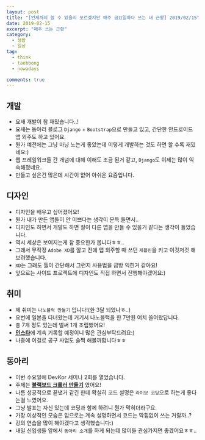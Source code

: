 ```yaml
---
layout: post
title: "[언제까지 쓸 수 있을지 모르겠지만 매주 금요일마다 쓰는 내 근황] 2019/02/15"
date: 2019-02-15
excerpt: "매주 쓰는 근황"
category:
  - 생활
  - 일상
tag:
  - think
  - taebbong
  - nowadays

comments: true
---
```


## 개발

- 요새 개발이 참 재밌습니다..!
- 요새는 동아리 블로그 `Django` + `Bootstrap`으로 만들고 있고, 간단한 안드로이드 앱 외주도 하고 있어요.
- 뭔가 예전에는 그냥 마냥 노는게 좋았는데 이렇게 개발하는 것도 하면 할 수록 재밌네요:)
- 웹 프레임워크들 간 개념에 대해 이해도 조금 된거 같고, `Django`도 이제는 많이 익숙해졌네요.
- 만들고 싶은건 많은데 시간이 없어 아쉬운 요즘입니다.

## 디자인

- 디자인을 배우고 싶어졌어요!
- 뭔가 내가 만든 앱들이 안 이쁘다는 생각이 문득 들면서..
- 디자인도 하면서 개발도 하면 질이 다른 앱을 만들 수 있을거 같다는 생각이 들었습니다.
- 역시 세상은 보여지는게 참 중요한가 봅니다ㅎㅎ..
- 그래서 무작정 `Adobe XD`를 깔고 전에 앱 외주할 때 쓰던 `제플린`을 키고 이것저것 해보려했습니다.
- `XD`는 그래도 툴이 간단해서 그런지 사용법을 금방 익힌거 같아요!
- 앞으로는 사이드 프로젝트에 디자인도 직접 하면서 진행해야겠어요:)

## 취미

- 제 취미는 `나노블럭 만들기` 입니다!(한 3달 되었나ㅎ..)
- 요번에 일본을 다녀왔는데 거기서 나노블럭을 한 7만원 어치 쓸어왔답니다.
- 총 7개 정도 있는데 벌써 1개 조립했어요!
- [**인스타**](https://www.instagram.com/kawai_nanoblock/)에 계속 기록할 예정이니 많은 관심부탁드려요:)
- 나중에 이걸로 공구 사업도 슬쩍 해볼까합니다ㅎㅎ

## 동아리

- 이번 수요일에 DevKor 세미나 2회를 열었습니다.
- 주제는 [**블랙보드 크롤러 만들기**](https://taebbong.github.io/blackboard-alarm-project) 였어요!
- 나름 성공적으로 끝낸거 같긴 한데 확실히 코드 설명은 `라이브 코딩`으로 하는게 좋다는걸 느꼈어요.
- 그냥 발표는 자신 있는데 코딩과 함께 하려니 뭔가 막히더라구요.
- 가장 이상적인 모습은 입으로는 계속 설명하면서 코드는 막힘없이 쓰는 거랄까..?
- 강의 연습을 많이 해야겠다고 생각했습니다:)
- 내일 신입생들 앞에서 `동아리 소개`를 하게 되는데 많이들 관심가지면 좋겠어요ㅎㅎ..

